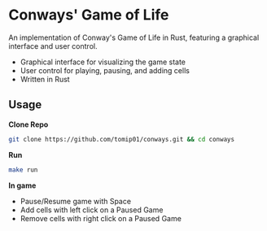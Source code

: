 # Conways' Game of Life
An implementation of Conway's Game of Life in Rust, featuring a graphical interface and user control.

* Graphical interface for visualizing the game state
* User control for playing, pausing, and adding cells
* Written in Rust

## Usage
**Clone Repo**
```bash
git clone https://github.com/tomip01/conways.git && cd conways
```
**Run**
```bash
make run
```
**In game**
* Pause/Resume game with Space
* Add cells with left click on a Paused Game
* Remove cells with right click on a Paused Game
